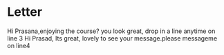 # Letter
Hi Prasana,enjoying the course? you look great, drop in a line anytime on line 3
Hi Prasad, Its great, lovely to see your message.please messageme on line4
